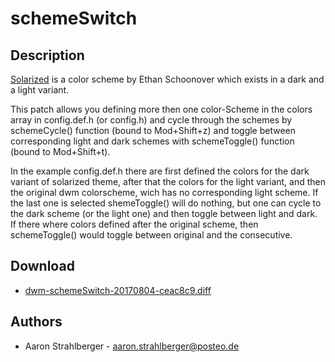 schemeSwitch
=====

Description
-----------

[Solarized](http://ethanschoonover.com/solarized) is a color scheme by Ethan
Schoonover which exists in a dark and a light variant.

This patch allows you defining more then one color-Scheme in the colors array in
config.def.h (or config.h) and cycle through the schemes by schemeCycle() function
(bound to Mod+Shift+z) and toggle between corresponding light and dark schemes
with schemeToggle() function (bound to Mod+Shift+t).

In the example config.def.h there are first defined the colors for the dark variant of
solarized theme, after that the colors for the light variant, and then the original dwm
colorscheme, wich has no corresponding light scheme. If the last one is selected
shemeToggle() will do nothing, but one can cycle to the dark scheme (or the light one)
and then toggle between light and dark. If there where colors defined after the original
scheme, then schemeToggle() would toggle between original and the consecutive.


Download
--------
 * [dwm-schemeSwitch-20170804-ceac8c9.diff](dwm-schemeSwitch-20170804-ceac8c9.diff)


Authors
-------

 * Aaron Strahlberger - <aaron.strahlberger@posteo.de> 

